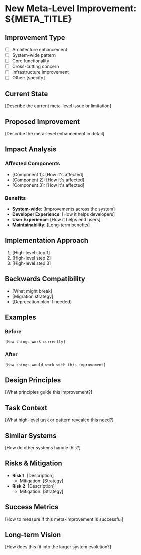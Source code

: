 # New Meta-Level Improvement: ${META_TITLE}

## Improvement Type
- [ ] Architecture enhancement
- [ ] System-wide pattern
- [ ] Core functionality
- [ ] Cross-cutting concern
- [ ] Infrastructure improvement
- [ ] Other: [specify]

## Current State
[Describe the current meta-level issue or limitation]

## Proposed Improvement
[Describe the meta-level enhancement in detail]

## Impact Analysis
### Affected Components
- [Component 1]: [How it's affected]
- [Component 2]: [How it's affected]
- [Component 3]: [How it's affected]

### Benefits
- **System-wide**: [Improvements across the system]
- **Developer Experience**: [How it helps developers]
- **User Experience**: [How it helps end users]
- **Maintainability**: [Long-term benefits]

## Implementation Approach
1. [High-level step 1]
2. [High-level step 2]
3. [High-level step 3]

## Backwards Compatibility
- [What might break]
- [Migration strategy]
- [Deprecation plan if needed]

## Examples
### Before
```
[How things work currently]
```

### After
```
[How things would work with this improvement]
```

## Design Principles
[What principles guide this improvement?]

## Task Context
[What high-level task or pattern revealed this need?]

## Similar Systems
[How do other systems handle this?]

## Risks & Mitigation
- **Risk 1**: [Description]
  - Mitigation: [Strategy]
- **Risk 2**: [Description]
  - Mitigation: [Strategy]

## Success Metrics
[How to measure if this meta-improvement is successful]

## Long-term Vision
[How does this fit into the larger system evolution?]